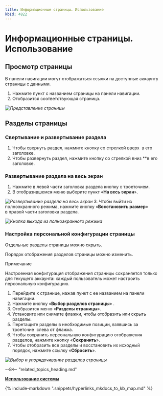 ```yaml
---
title: Информационные страницы. Использование
kbId: 4822
---
```


# Информационные страницы. Использование

## Просмотр страницы

В панели навигации могут отображаться ссылки на доступные аккаунту страницы с данными.

1. Нажмите пункт с названием страницы на панели навигации.
2. Отобразится соответствующая страница.

_![Представление страницы](https://kb.comindware.ru/assets/img_64e4ab2421da6.png)_

## Разделы страницы

### Свертывание и развертывание раздела

1. Чтобы свернуть раздел, нажмите кнопку со стрелкой вверх *‌* в его заголовке.
2. Чтобы развернуть раздел, нажмите кнопку со стрелкой вниз *‌*в его заголовке.

### Развертывание раздела на весь экран

1. Нажмите в левой части заголовка раздела кнопку с троеточием.
2. В отобразившемся меню выберите пункт «**На весь экран**».

_![Развертывание раздела на весь экран](https://kb.comindware.ru/assets/img_64e4b509845c8.png)_
3. Чтобы выйти из полноэкранного режима, нажмите кнопку «**Восстановить размер**» *‌* в правой части заголовка раздела.

_![Кнопка выхода из полноэкранного режима](https://kb.comindware.ru/assets/img_64e4b856a83a1.png)_

### Настройка персональной конфигурации страницы

Отдельные разделы страницы можно скрыть.

Порядок отображения разделов страницы можно изменить.

Примечание

Настроенная конфигурация отображения страницы сохраняется только для текущего аккаунта: каждый пользователь может настроить персональную конфигурацию.

1. Перейдите к странице, нажав пункт с ее названием на панели навигации.
2. Нажмите кнопку «**Выбор разделов страницы**» *‌*.
3. Отобразится меню «**Разделы страницы**».
4. Установите или снимите флажки, чтобы отобразить или скрыть разделы.
5. Перетащите разделы в необходимые позиции, взявшись за троеточие ***‌*** слева от флажка.
6. Чтобы сохранить персональную конфигурацию отображения разделов, нажмите кнопку «**Сохранить**».
7. Чтобы отобразить все разделы и восстановить их исходный порядок, нажмите ссылку «**Сбросить**».

_![Выбор и упорядочивание разделов страницы](https://kb.comindware.ru/assets/img_64e4b4f7a0a0d.png)_

--8<-- "related_topics_heading.md"

**[Использование системы](https://kb.comindware.ru/category.php?id=859)**



{% include-markdown ".snippets/hyperlinks_mkdocs_to_kb_map.md" %}
